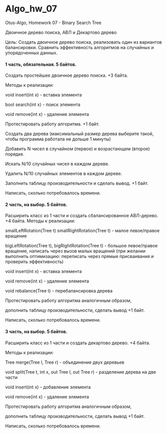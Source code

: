 # Algo_hw_07

Otus-Algo, Homework 07 - Binary Search Tree

Двоичное дерево поиска, АВЛ и Декартово дерево

Цель: Создать двоичное дерево поиска, реализовать один из вариантов балансировки. Сравнить эффективность алгоритмов на случайных и упорядоченных данных.

#### 1 часть, обязательная. 5 байтов.

Создать простейшее двоичное дерево поиска. +3 байта.

Методы к реализации:

void insert(int x) - вставка элемента

bool search(int x) - поиск элемента

void remove(int x) - удаление элемента

Протестировать работу алгоритма. +1 байт.

Создать два дерева (максимальный размер дерева выберите такой, чтобы программа работала не дольше 1 минуты)

Добавить N чисел в случайном (первое) и возрастающем (второе) порядке.

Искать N/10 случайных чисел в каждом дереве.

Удалить N/10 случайных элементов в каждом дереве.

Заполнить таблицу производительности и сделать вывод. +1 байт.

Написать, сколько потребовалось времени.

#### 2 часть, на выбор. 5 байтов.


Расширить класс из 1 части и создать сбалансированное АВЛ-дерево. +4 байта.
Методы к реализации:

smallLeftRotation(Tree t) smallRightRotation(Tree t) - малое левое/правое вращение

bigLeftRotation(Tree t), bigRightRotation(Tree t) - большое левое/правое вращение, написать через вызов малых вращений
(при желании выполнить оптимизацию: переписать через прямые присваивания и проверить эффективность)

void insert(int x) - вставка элемента

void remove(int x) - удаление элемента

void rebalance(Tree t) - перебалансировка дерева

Протестировать работу алгоритма аналогичным образом,

дополнить таблицу производительности, сделать вывод +1 байт.

Написать, сколько потребовалось времени.

#### 3 часть, на выбор. 5 байтов.

Расширить класс из 1 части и создать декартово дерево. +4 байта.

Методы к реализации:

Tree merge(Tree l, Tree r) - объединение двух деревьев

void split(Tree t, int x, out Tree l, out Tree r) - разделение дерева на две части

void insert(int x) - добавление элемента

void remove(int x) - удаление элемента

Протестировать работу алгоритма аналогичным образом,

дополнить таблицу производительности, сделать вывод +1 байт.

Написать, сколько потребовалось времени.
